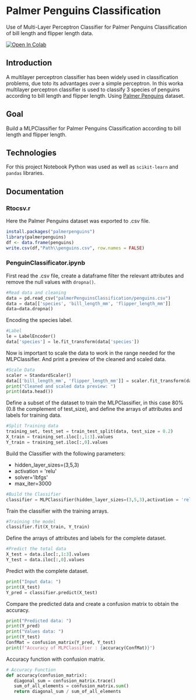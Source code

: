 # Palmer Penguins Classification
Use of Multi-Layer Perceptron Classifier for Palmer Penguins Classification of bill length and flipper length data.

[![Open In Colab](https://colab.research.google.com/assets/colab-badge.svg)](https://colab.research.google.com/github/EskerOn/palmerPenguinsClassification/blob/main/PenguinClassificator.ipynb)

## Introduction
A multilayer perceptron classifier has been widely used in classification problems, due toto its advantages over a simple perceptron. In this worka multilayer perceptron classifier is used to classify 3 species of penguins according to bill length and flipper length. Using [Palmer Penguins](https://github.com/allisonhorst/palmerpenguins) dataset.

## Goal
Build a MLPClassifier for Palmer Penguins Classification according to bill length and flipper length.

## Technologies
For this project Notebook Python was used as well as `scikit-learn` and `pandas` libraries.

## Documentation

### Rtocsv.r
Here the Palmer Penguins dataset was exported to .csv file.
```r
install.packages("palmerpenguins")
library(palmerpenguins)
df <- data.frame(penguins)
write.csv(df,"Path\\penguins.csv", row.names = FALSE)
```
### PenguinClassificator.ipynb

First read the .csv file, create a dataframe filter the relevant attributes and remove the null values with `dropna()`.

```python
#Read data and cleaning
data = pd.read_csv("palmerPenguinsClassification/penguins.csv")
data = data[['species', 'bill_length_mm', 'flipper_length_mm']]
data=data.dropna()
```
Encoding the species label.
```python    
#Label
le = LabelEncoder()
data['species'] = le.fit_transform(data['species'])
```
Now is important to scale the data to work in the range needed for the MLPClassifier. And print a preview of the cleaned and scaled data.
```python
#Scale Data
scaler = StandardScaler()
data[['bill_length_mm', 'flipper_length_mm']] = scaler.fit_transform(data[['bill_length_mm', 'flipper_length_mm']])
print("Cleaned and scaled data preview: ")
print(data.head())
```
Define a subset of the dataset to train the MLPClassifier, in this case 80% (0.8 the complement of test_size), and define the arrays of attributes and labels for training data.
```python
#Split Training data
training_set, test_set = train_test_split(data, test_size = 0.2)
X_train = training_set.iloc[:,1:3].values
Y_train = training_set.iloc[:,0].values
```
Build the Classifier with the following parameters: 
* hidden_layer_sizes=(3,5,3)
* activation = 'relu'
* solver='lbfgs'
* max_iter=3000

```python
#Build the Classifier
classifier = MLPClassifier(hidden_layer_sizes=(3,5,3),activation = 'relu',solver='lbfgs', max_iter=3000)
```
Train the classifier with the training arrays.
```python
#Training the model
classifier.fit(X_train, Y_train)
```        

Define the arrays of attributes and labels for the complete dataset.
```python
#Predict the total data
X_test = data.iloc[:,1:3].values
Y_test = data.iloc[:,0].values
```

Predict with the complete dataset.
```python
print("Input data: ")
print(X_test)
Y_pred = classifier.predict(X_test)
```
Compare the predicted data and create a confusion matrix to obtain the accuracy.
```python
print("Predicted data: ")
print(Y_pred)
print("Values data: ")
print(Y_test)
ConfMat = confusion_matrix(Y_pred, Y_test)
print(f"Accuracy of MLPClassifier : {accuracy(ConfMat)}")
```
Accuracy function with confusion matrix.
```python
# Accuracy Function
def accuracy(confusion_matrix):
   diagonal_sum = confusion_matrix.trace()
   sum_of_all_elements = confusion_matrix.sum()
   return diagonal_sum / sum_of_all_elements
```  
